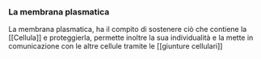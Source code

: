 ### La membrana plasmatica
La membrana plasmatica, ha il compito di sostenere ciò che contiene la [[Cellula]] e proteggierla, permette inoltre la sua individualità e la mette in comunicazione con le altre cellule tramite le [[giunture cellulari]]